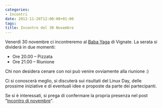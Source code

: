 ```yaml
---
categories:
- Incontri
date: 2012-11-26T12:00:00+01:00
tags:
title: Incontro del 30 Novembre
---
```

Venerdì 30 novembre ci incontreremo al [Baba Yaga](http://www.baba-yaga.it/) di Vignate. La serata si dividerà in due momenti:

* Ore 20.00 – Pizzata
* Ore 21.00 – Riunione

Chi non desidera cenare con noi può venire ovviamente alla riunione :)

Ci si conoscerà meglio, si discuterà sui risultati del Linux Day, delle prossime iniziative e di eventuali idee e proposte da parte dei partecipanti.

Se si è interessati, si prega di confermare la propria presenza nel post "[Incontro di novembre](http://forum.viglug.org/index.php?topic=1608)".
